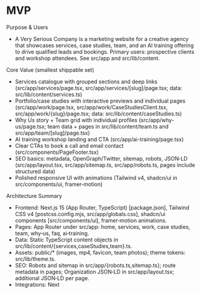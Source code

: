# MVP

Purpose & Users
- A Very Serious Company is a marketing website for a creative agency that showcases services, case studies, team, and an AI training offering to drive qualified leads and bookings. Primary users: prospective clients and workshop attendees. See src/app and src/lib/content.

Core Value (smallest shippable set)
- Services catalogue with grouped sections and deep links (src/app/services/page.tsx, src/app/services/[slug]/page.tsx; data: src/lib/content/services.ts)
- Portfolio/case studies with interactive previews and individual pages (src/app/work/page.tsx, src/app/work/CaseStudiesClient.tsx, src/app/work/{slug}/page.tsx; data: src/lib/content/caseStudies.ts)
- Why Us story + Team grid with individual profiles (src/app/why-us/page.tsx; team data + pages in src/lib/content/team.ts and src/app/team/[slug]/page.tsx)
- AI training workshop landing and CTA (src/app/ai-training/page.tsx)
- Clear CTAs to book a call and email contact (src/components/PageFooter.tsx)
- SEO basics: metadata, OpenGraph/Twitter, sitemap, robots, JSON‑LD (src/app/layout.tsx, src/app/sitemap.ts, src/app/robots.ts, pages include structured data)
- Polished responsive UI with animations (Tailwind v4, shadcn/ui in src/components/ui, framer‑motion)

Architecture Summary
- Frontend: Next.js 15 (App Router, TypeScript) [package.json], Tailwind CSS v4 [postcss.config.mjs, src/app/globals.css], shadcn/ui components [src/components/ui], framer‑motion animations.
- Pages: App Router under src/app: home, services, work, case studies, team, why‑us, faq, ai‑training.
- Data: Static TypeScript content objects in src/lib/content/{services,caseStudies,team}.ts.
- Assets: public/* (images, mp4, favicon, team photos); theme tokens: src/lib/theme.ts.
- SEO: Robots and sitemap in src/app/{robots.ts,sitemap.ts}; route metadata in pages; Organization JSON‑LD in src/app/layout.tsx; additional JSON‑LD per page.
- Integrations: Next <Script> embeds a route‑messenger script hosted on Supabase storage (src/app/layout.tsx). Booking CTA links to Google Calendar; email uses mailto.
- Infra/Deploy: Designed for Vercel (vercel.json). Dockerfile provided for containerized builds (Node 22 slim + Bun for installs). No database or server APIs.

Setup & Run
Prereqs: Node 18+ (Node 20/22 recommended). pnpm/yarn/bun optional; repo ships with npm lockfile.

- Install
  - npm ci
- Dev
  - npm run dev
- Build/Start
  - npm run build
  - npm start
- Lint
  - npm run lint
- Docker (optional)
  - docker build -t avsc-site .
  - docker run -p 3000:3000 avsc-site

Example .env (proposed gaps to parameterize hard‑coded values)
- SITE_URL=https://avery-serious-company.com
- GOOGLE_SITE_VERIFICATION=replace-me
- NEXT_PUBLIC_ANALYTICS_ID=G-XXXXXXXXXX (Gap: analytics not wired yet; see Milestones)
- NEXT_PUBLIC_ROUTE_MESSENGER_URL=https://.../route-messenger.js (Gap: currently hard‑coded in src/app/layout.tsx)

Note: SITE_URL should replace hard‑coded domain occurrences in:
- src/app/layout.tsx (metadataBase)
- src/app/sitemap.ts
- src/app/robots.ts
- src/app/work/{jayded-af,healthrive-recovery}/page.tsx JSON‑LD blocks

Milestones
0–2 weeks
- Replace hard‑coded domain with env SITE_URL across SEO files.
  - Acceptance: All references to https://avery-serious-company.com are computed from SITE_URL at runtime/build.
- Add basic analytics (GA4 via <Script> in src/app/layout.tsx) using NEXT_PUBLIC_ANALYTICS_ID.
  - Acceptance: Page views captured on /, /work, /services; no CLS/console errors.
- Clean up duplicate SEO files (src/app/robots 2.ts, src/app/sitemap 2.ts) to avoid confusion.
  - Acceptance: Only one robots.ts and one sitemap.ts are exported by app router.
- Content QA: finalize service slugs and copy in src/lib/content/{services,caseStudies,team}.ts; ensure links resolve.
  - Acceptance: All nav links resolve; Lighthouse SEO score ≥ 90.

2–4 weeks
- Contact form MVP (no backend): use a service (Formspree/GetForm) or a Next.js Route Handler at src/app/api/contact/route.ts that posts to email/Slack webhook.
  - Acceptance: Submissions from /why-us or /services render success/fail and send message to configured endpoint.
- Analytics events: track CTA clicks (Book Call, Email Us) with data‑attributes and window.gtag.
  - Acceptance: Events visible in GA4 debug view.
- Performance pass from TECHNICAL_SEO_TODO.md (images to WebP where possible, lazy load, check Core Web Vitals).
  - Acceptance: LCP < 2.5s on mobile test page; images below‑the‑fold are lazy.

4–8 weeks
- Simple CMS or content pipeline for case studies/services (e.g., Contentlayer/MDX or Sanity). Smallest path is Contentlayer with MDX under content/*.
  - Acceptance: Add one new case study via content files without code changes.
- Add structured Service schema on service pages (src/app/services/[slug]/page.tsx).
  - Acceptance: Rich Results test passes for one service page.
- Error monitoring: lightweight Sentry or LogRocket; or expand existing ErrorReporter to send to a webhook.
  - Acceptance: Client errors visible in monitoring tool.

Release Checklist
- Performance: Lighthouse ≥ 90 mobile/desktop; image sizes optimized; remove dead assets.
- Accessibility: aria labels for interactive components; focus styles; alt text; semantic headings (audit Why Us large page).
- SEO: metadata per page; canonical URLs; robots/sitemap working; JSON‑LD passes Rich Results; no duplicated meta.
- Analytics: GA4 installed; events for key CTAs; Search Console verification (metadata.verification.google or meta tag).
- Error monitoring: Sentry or webhook; 404 handling; global error component wired (src/app/global-error.tsx via ErrorReporter).
- Logging/backups: Export GA and Vercel logs; back up public/ assets and content files.

Risks & Mitigations
- Hard‑coded domain and external script URLs lead to drift across environments.
  - Mitigation: Centralize in env (SITE_URL, NEXT_PUBLIC_ROUTE_MESSENGER_URL) and a single config file.
- Heavy visuals/animations may impact Core Web Vitals on low‑end devices.
  - Mitigation: Prefer CSS animations; lazy‑load media; reduce offscreen work; audit framer‑motion usage.
- No CMS; content edits require code changes.
  - Mitigation: Stage Contentlayer/MDX; or simple JSON ingestion; document edit workflow.
- No server contact endpoint; mailto can be blocked.
  - Mitigation: Minimal /api/contact route with spam guard; or use third‑party form backend.
- Dependency churn (Next 15, React 19, Tailwind v4) could introduce breaking changes.
  - Mitigation: Lock versions; add basic E2E smoke and CI lint/build checks.

Definition of Done (v1)
- Deployed to production domain on Vercel; all top‑level routes working: /, /services, /services/[slug], /work, /work/*, /why-us, /team/*, /faq, /ai-training.
- CTAs functional (calendar booking and email) and tracked.
- SEO artifacts live (robots.txt, sitemap.xml, JSON‑LD); site reachable by crawlers; Search Console verified.
- Performance and accessibility meet baseline (Lighthouse ≥ 90, WCAG AA basics).
- README updated with env keys and runbook; MVP feature set stable for sales demos.
